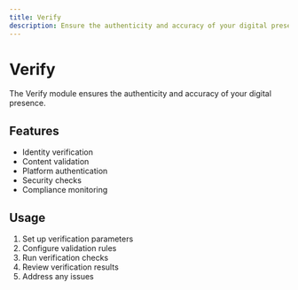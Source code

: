 ```yaml
---
title: Verify
description: Ensure the authenticity and accuracy of your digital presence
---
```


# Verify

The Verify module ensures the authenticity and accuracy of your digital presence.

## Features

- Identity verification
- Content validation
- Platform authentication
- Security checks
- Compliance monitoring

## Usage

1. Set up verification parameters
2. Configure validation rules
3. Run verification checks
4. Review verification results
5. Address any issues 